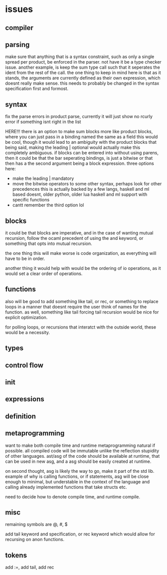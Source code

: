 # issues

## compiler

## parsing

make sure that anything that is a syntax constraint, such as only a single spread per product, be enforced in the parser.
not have it be a type checker issue.
another example, is keep the sum type call such that it seperates the ident from the rest of the call.
the one thing to keep in mind here is that as it stands, the arguments are currently defined as their own expression,
which doesnt really make sense. this needs to probably be changed in the syntax specification first and formost.

## syntax 

fix the parse errors in product parse,
currently it will just show no rcurly error if something isnt right in the list

HERE!!!
there is an option to make sum blocks more like product blocks, where you can just pass in a binding named the same as a field
this would be cool, though it would lead to an ambiguity with the product blocks
that being said, making the leading | optional would actually make this completely ambiguous.
if blocks can be entered into without using parens, then it could be that the bar seperating bindings, 
is just a bitwise or that then has a the second argument being a block expression.
three options here:
- make the leading | mandatory
- move the bitwise operators to some other syntax, perhaps look for other precedences
    this is actually backed by a few langs, haskell and ml based doesnt, older python, older lua
    haskell and ml support with specific functions
- cantt remember the third option lol


## blocks

it could be that blocks are imperative, and in the case of wanting mutual recursion,
follow the ocaml precedent of using the and keyword, or something that opts into mutual recursion.

the one thing this will make worse is code organization, as everything will have to be in order.

another thing it would help with would be the ordering of io operations, as it would set a clear order of operations.

## functions

also will be good to add something like tail, or rec, or something to replace loops in a manner that doesnt require the user think of names for the function.
as well, something like tail forcing tail recursion would be nice for explicit optimization.

for polling loops, or recursions that interatct with the outside world, these would be a necessity.

## types

## control flow

## init

## expressions

## definition


## metaprogramming

want to make both compile time and runtime metaprogramming natural if possible. 
all compiled code will be immutable unlike the reflection stupidity of other languages.
ast/asg of the code should be available at runtime, that can be used in new asg,
and a asg should be easily created at runtime.

on second thought, asg is likely the way to go, make it part of the std lib.
example of why is calling functions, or if statements, asg will be close enough to minimal,
but understable in the context of the language and calling already implemented functions that take structs etc.


need to decide how to denote compile time, and runtime compile.


## misc

remaining symbols are @, #, $ 


add tail keyword and specification, or rec keyword which would allow for recursing on anon functions.

## tokens

add :=, add tail, add rec 
